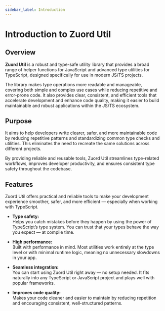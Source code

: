 ```yaml
---
sidebar_label: Introduction
---
```


# Introduction to Zuord Util

## Overview

**Zuord Util** is a robust and type-safe utility library that provides a broad range of helper functions for JavaScript and advanced type utilities for TypeScript, designed specifically for use in modern JS/TS projects.

The library makes type operations more readable and manageable, covering both simple and complex use cases while reducing repetitive and error-prone code. It also provides clear, consistent, and efficient tools that accelerate development and enhance code quality, making it easier to build maintainable and robust applications within the JS/TS ecosystem.

## Purpose

It aims to help developers write clearer, safer, and more maintainable code by reducing repetitive patterns and standardizing common type checks and utilities. This eliminates the need to recreate the same solutions across different projects.

By providing reliable and reusable tools, Zuord Util streamlines type-related workflows, improves developer productivity, and ensures consistent type safety throughout the codebase.

## Features

Zuord Util offers practical and reliable tools to make your development experience smoother, safer, and more efficient — especially when working with TypeScript.

- **Type safety:**  
  Helps you catch mistakes before they happen by using the power of TypeScript’s type system. You can trust that your types behave the way you expect — at compile time.

- **High performance:**  
  Built with performance in mind. Most utilities work entirely at the type level or with minimal runtime logic, meaning no unnecessary slowdowns in your app.

- **Seamless integration:**  
  You can start using Zuord Util right away — no setup needed. It fits naturally into any TypeScript or JavaScript project and plays well with popular frameworks.

- **Improves code quality:**  
  Makes your code cleaner and easier to maintain by reducing repetition and encouraging consistent, well-structured patterns.